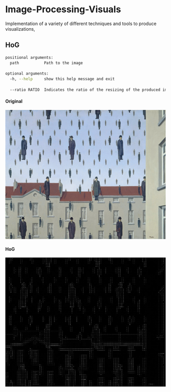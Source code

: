 # Image-Processing-Visuals
Implementation of a variety of different techniques and tools to produce visualizations,

## HoG
```bash
positional arguments:
  path           Path to the image

optional arguments:
  -h, --help     show this help message and exit

  --ratio RATIO  Indicates the ratio of the resizing of the produced image
```

#### Original
![Magritte](./HoG/magritte.jpg)

#### HoG
![HoG](./HoG/magritte_hog.png)
